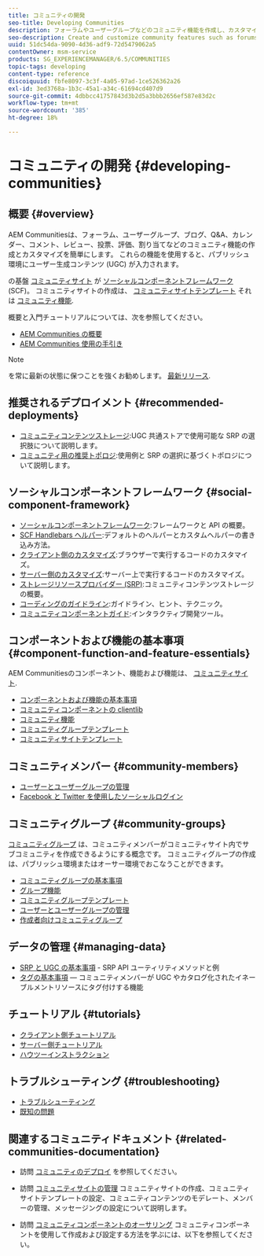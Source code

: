 ```yaml
---
title: コミュニティの開発
seo-title: Developing Communities
description: フォーラムやユーザーグループなどのコミュニティ機能を作成し、カスタマイズする
seo-description: Create and customize community features such as forums, user groups, and more
uuid: 51dc54da-9090-4d36-adf9-72d5479062a5
contentOwner: msm-service
products: SG_EXPERIENCEMANAGER/6.5/COMMUNITIES
topic-tags: developing
content-type: reference
discoiquuid: fbfe8097-3c3f-4a05-97ad-1ce526362a26
exl-id: 3ed3768a-1b3c-45a1-a34c-61694cd407d9
source-git-commit: 4dbbcc41757843d3b2d5a3bbb2656ef587e83d2c
workflow-type: tm+mt
source-wordcount: '385'
ht-degree: 18%

---
```


# コミュニティの開発  {#developing-communities}

## 概要 {#overview}

AEM Communitiesは、フォーラム、ユーザーグループ、ブログ、Q&amp;A、カレンダー、コメント、レビュー、投票、評価、割り当てなどのコミュニティ機能の作成とカスタマイズを簡単にします。 これらの機能を使用すると、パブリッシュ環境にユーザー生成コンテンツ (UGC) が入力されます。

の基盤 [コミュニティサイト](overview.md#communitiessites) が [ソーシャルコンポーネントフレームワーク](scf.md) (SCF)。 コミュニティサイトの作成は、 [コミュニティサイトテンプレート](sites-console.md) それは [コミュニティ機能](functions.md).

概要と入門チュートリアルについては、次を参照してください。

* [AEM Communities の概要](overview.md)
* [AEM Communities 使用の手引き](getting-started.md)

>[!NOTE]
> 
>を常に最新の状態に保つことを強くお勧めします。 [最新リリース](deploy-communities.md#latest-releases).

## 推奨されるデプロイメント {#recommended-deployments}

* [コミュニティコンテンツストレージ](working-with-srp.md):UGC 共通ストアで使用可能な SRP の選択肢について説明します。
* [コミュニティ用の推奨トポロジ](topologies.md):使用例と SRP の選択に基づくトポロジについて説明します。

## ソーシャルコンポーネントフレームワーク {#social-component-framework}

* [ソーシャルコンポーネントフレームワーク](scf.md):フレームワークと API の概要。
* [SCF Handlebars ヘルパー](handlebars-helpers.md):デフォルトのヘルパーとカスタムヘルパーの書き込み方法。
* [クライアント側のカスタマイズ](client-customize.md):ブラウザーで実行するコードのカスタマイズ。
* [サーバー側のカスタマイズ](server-customize.md):サーバー上で実行するコードのカスタマイズ。
* [ストレージリソースプロバイダー (SRP)](srp.md):コミュニティコンテンツストレージの概要。
* [コーディングのガイドライン](code-guide.md):ガイドライン、ヒント、テクニック。
* [コミュニティコンポーネントガイド](components-guide.md):インタラクティブ開発ツール。

## コンポーネントおよび機能の基本事項 {#component-function-and-feature-essentials}

AEM Communitiesのコンポーネント、機能および機能は、 [コミュニティサイト](sites-console.md).

* [コンポーネントおよび機能の基本事項](essentials.md)
* [コミュニティコンポーネントの clientlib](clientlibs.md)
* [コミュニティ機能](functions.md)
* [コミュニティグループテンプレート](tools-groups.md)
* [コミュニティサイトテンプレート](sites.md)

## コミュニティメンバー {#community-members}

* [ユーザーとユーザーグループの管理](users.md)
* [Facebook と Twitter を使用したソーシャルログイン](social-login.md)

## コミュニティグループ {#community-groups}

[コミュニティグループ](overview.md#communitygroups) は、コミュニティメンバーがコミュニティサイト内でサブコミュニティを作成できるようにする概念です。 コミュニティグループの作成は、パブリッシュ環境またはオーサー環境でおこなうことができます。

* [コミュニティグループの基本事項](essentials-groups.md)
* [グループ機能](functions.md#groups-function)
* [コミュニティグループテンプレート](tools-groups.md)
* [ユーザーとユーザーグループの管理](users.md)
* [作成者向けコミュニティグループ](creating-groups.md)

## データの管理 {#managing-data}

* [SRP と UGC の基本事項](srp-and-ugc.md) - SRP API ユーティリティメソッドと例
* [タグの基本事項](tag.md)  — コミュニティメンバーが UGC やカタログ化されたイネーブルメントリソースにタグ付けする機能

## チュートリアル {#tutorials}

* [クライアント側チュートリアル](tutorials.md#client-side-customization)
* [サーバー側チュートリアル](tutorials.md#server-side-customization)
* [ハウツーインストラクション](tutorials.md#how-to-instructions)

## トラブルシューティング {#troubleshooting}

* [トラブルシューティング](troubleshooting.md)
* [既知の問題](/help/release-notes/release-notes.md)

## 関連するコミュニティドキュメント {#related-communities-documentation}

* 訪問 [コミュニティのデプロイ](deploy-communities.md) を参照してください。

* 訪問 [コミュニティサイトの管理](administer-landing.md) コミュニティサイトの作成、コミュニティサイトテンプレートの設定、コミュニティコンテンツのモデレート、メンバーの管理、メッセージングの設定について説明します。

* 訪問 [コミュニティコンポーネントのオーサリング](author-communities.md) コミュニティコンポーネントを使用して作成および設定する方法を学ぶには、以下を参照してください。
